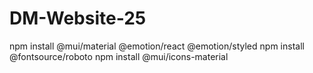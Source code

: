 # DM-Website-25

npm install @mui/material @emotion/react @emotion/styled
npm install @fontsource/roboto
npm install @mui/icons-material